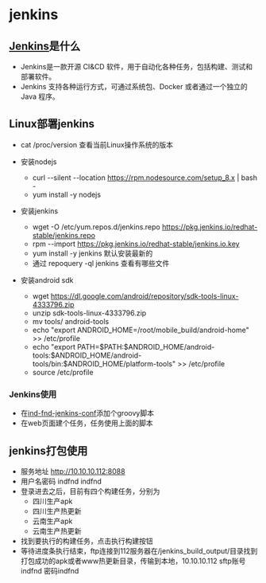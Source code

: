 # jenkins

## [Jenkins](https://jenkins.io/zh/doc/)是什么
- Jenkins是一款开源 CI&CD 软件，用于自动化各种任务，包括构建、测试和部署软件。
- Jenkins 支持各种运行方式，可通过系统包、Docker 或者通过一个独立的 Java 程序。

## Linux部署jenkins
- cat /proc/version 查看当前Linux操作系统的版本

- 安装nodejs
  - curl --silent --location https://rpm.nodesource.com/setup_8.x | bash -
  - yum install -y nodejs

- 安装jenkins
  - wget -O /etc/yum.repos.d/jenkins.repo https://pkg.jenkins.io/redhat-stable/jenkins.repo 
  - rpm --import https://pkg.jenkins.io/redhat-stable/jenkins.io.key
  - yum install -y jenkins 默认安装最新的
  - 通过 repoquery -ql jenkins 查看有哪些文件

- 安装android sdk
  - wget https://dl.google.com/android/repository/sdk-tools-linux-4333796.zip
  - unzip sdk-tools-linux-4333796.zip
  - mv tools/ android-tools
  - echo "export ANDROID_HOME=/root/mobile_build/android-home" >> /etc/profile
  - echo "export PATH=\$PATH:\$ANDROID_HOME/android-tools:\$ANDROID_HOME/android-tools/bin:\$ANDROID_HOME/platform-tools" >> /etc/profile
  - source /etc/profile

### Jenkins使用
- 在[ind-fnd-jenkins-conf](http://git.inspur.com/ind-fnd/indgroup/ind-fnd-jenkins-conf.git)添加个groovy脚本
- 在web页面建个任务，任务使用上面的脚本

## jenkins打包使用
- 服务地址 http://10.10.10.112:8088
- 用户名密码 indfnd indfnd
- 登录进去之后，目前有四个构建任务，分别为
  - 四川生产apk
  - 四川生产热更新
  - 云南生产apk
  - 云南生产热更新
- 找到要执行的构建任务，点击执行构建按钮
- 等待进度条执行结束，ftp连接到112服务器在/jenkins_build_output/目录找到打包成功的apk或者www热更新目录，传输到本地，10.10.10.112 sftp账号 indfnd 密码indfnd